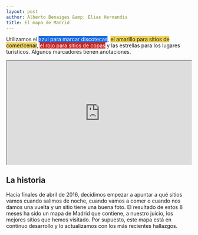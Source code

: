 ```yaml
---
layout: post
author: Alberto Benaiges &amp; Elias Hernandis
title: El mapa de Madrid
---
```


Utilizamos el <span style="background-color: #1b69dd; color:white">azul para marcar discotecas</span>,
<span style="background-color:#eed25c;">el amarillo para sitios de comer/cenar</span>, <span
style="background-color: #cb231f; color: white">el rojo para sitios de copas</span> y las estrellas para los
lugares turísticos. Algunos marcadores tienen anotaciones.

<!-- with thanks to google maps and http://embedresponsively.com -->
<style>.embed-container { position: relative; padding-bottom: 56.25%; height: 0; overflow: hidden; max-width: 100%; } .embed-container iframe, .embed-container object, .embed-container embed { position: absolute; top: 0; left: 0; width: 100%; height: 100%; }</style><div class='embed-container'><iframe src='https://www.google.com/maps/d/u/0/embed?mid=1jBFUQ7D0ybe-517Gtrnjip8Usk0'></iframe></div>


## La historia

Hacia finales de abril de 2016, decidimos empezar a apuntar a qué sitios vamos
cuando salimos de noche, cuando vamos a comer o cuando nos damos una vuelta y un
sitio tiene una buena foto. El resultado de estos 8 meses ha sido un mapa de
Madrid que contiene, a nuestro juicio, los mejores sitios que hemos visitado.
Por supuesto, este mapa está en continuo desarrollo y lo actualizamos con los
más recientes hallazgos.

